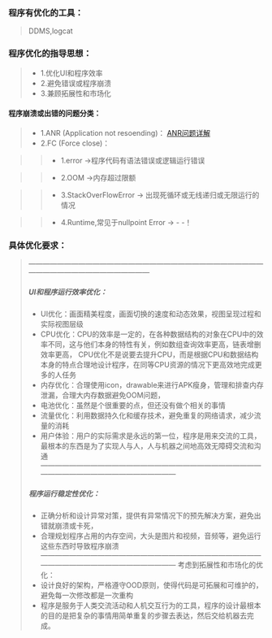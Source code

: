 ### 程序有优化的工具：
> DDMS,logcat

### 程序优化的指导思想：
> * 1.优化UI和程序效率
> * 2.避免错误或程序崩溃
> * 3.兼顾拓展性和市场化

#### 程序崩溃或出错的问题分类：
> * 1.ANR (Application not resoending)：   [ANR问题详解](http://www.cnblogs.com/purediy/p/3225060.html)
> * 2.FC (Force close)：

> > * 1.error ->程序代码有语法错误或逻辑运行错误

> > * 2.OOM   ->内存超过限额

> > * 3.StackOverFlowError                -> 出现死循环或无线递归或无限运行的情况

> > * 4.Runtime,常见于nullpoint Error   ->  - -！


### 具体优化要求：
> ——————————————————————————————————————————————————
> ##### UI和程序运行效率优化： 
> * UI优化：画面精美程度，画面切换的速度和动态效果，视图呈现过程和实际视图层级
> * CPU优化：CPU的效率是一定的，在各种数据结构的对象在CPU中的效率不同，这与他们本身的特性有关，例如数组查询效率更高，链表增删效率更高，
CPU优化不是说要去提升CPU，而是根据CPU和数据结构本身的特点合理地设计程序，在同等CPU资源的情况下更高效地完成更多的人任务
> * 内存优化：合理使用icon，drawable来进行APK瘦身，管理和排查内存泄漏，合理大内存数据避免OOM问题，
> * 电池优化：虽然是个很重要的点，但还没有做个相关的事情
> * 流量优化：利用数据持久化和缓存技术，避免重复的网络请求，减少流量的消耗
> * 用户体验：用户的实际需求是永远的第一位，程序是用来交流的工具，最根本的东西是为了实现人与人，人与机器之间地高效无障碍交流和沟通
> ——————————————————————————————————————————————————
> ##### 程序运行稳定性优化：
> * 正确分析和设计异常对策，提供有异常情况下的预先解决方案，避免出错就崩溃或卡死，
> * 合理规划程序占用的内存空间，大头是图片和视频，音频等，避免运行这些东西时导致程序崩溃
> ——————————————————————————————————————————————————
> 考虑到拓展性和市场化的优化：
> * 设计良好的架构，严格遵守OOD原则，使得代码是可拓展和可维护的，避免每一次修改都是一次重构
> * 程序是服务于人类交流活动和人机交互行为的工具，程序的设计最根本的目的是把复杂的事情用简单重复的步骤去表达，然后交给机器去完成。

